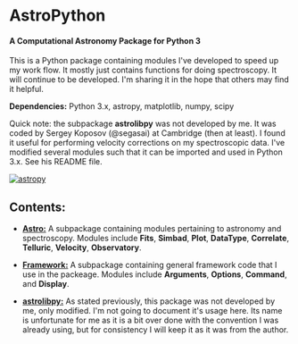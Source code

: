 # AstroPython

#### A Computational Astronomy Package for Python 3

This is a Python package containing modules I've developed to speed 
up my work flow. It mostly just contains functions for doing spectroscopy. 
It will continue to be developed. I'm sharing it in the hope that others 
may find it helpful. 

**Dependencies:** Python 3.x, astropy, matplotlib, numpy, scipy

Quick note: the subpackage **astrolibpy** was not developed
by me. It was coded by Sergey Koposov (@segasai) at Cambridge (then at least). 
I found it useful for performing velocity corrections on my spectroscopic 
data. I've modified several modules such that it can be imported and used in 
Python 3.x. See his README file.

[![astropy](http://img.shields.io/badge/powered%20by-AstroPy-orange.svg?style=flat)](http://www.astropy.org/)

## Contents:

* [**Astro:**](##Astro/) 
A subpackage containing modules pertaining to astronomy and 
spectroscopy. Modules include **Fits**, **Simbad**, **Plot**, 
**DataType**, **Correlate**, **Telluric**, **Velocity**, **Observatory**.

* [**Framework:**](##Framework/)
A subpackage containing general framework code that I use in the packeage. 
Modules include **Arguments**, **Options**, **Command**, and **Display**.

* [**astrolibpy:**](##astro/)
As stated previously, this package was not developed by me, only modified. I'm
not going to document it's usage here. Its name is unfortunate for me as it
is a bit over done with the convention I was already using, but for consistency
I will keep it as it was from the author.
